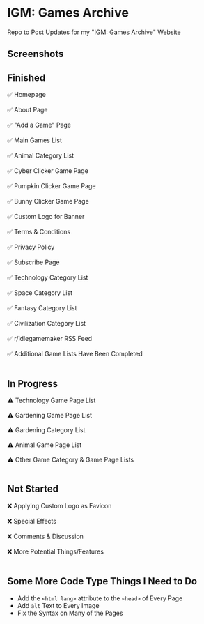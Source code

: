 # IGM: Games Archive
Repo to Post Updates for my "IGM: Games Archive" Website

## Screenshots



## Finished

✅ Homepage <br></br>
✅ About Page<br></br>
✅ "Add a Game" Page<br></br>
✅ Main Games List <br></br>
✅ Animal Category List <br></br>
✅ Cyber Clicker Game Page <br></br>
✅ Pumpkin Clicker Game Page <br></br>
✅ Bunny Clicker Game Page <br></br>
✅ Custom Logo for Banner <br></br>
✅ Terms & Conditions <br></br>
✅ Privacy Policy <br></br>
✅ Subscribe Page <br></br>
✅ Technology Category List <br></br>
✅ Space Category List <br></br>
✅ Fantasy Category List <br></br>
✅ Civilization Category List <br></br>
✅ r/idlegamemaker RSS Feed <br></br>
✅ Additional Game Lists Have Been Completed <br></br>

## In Progress

⚠️ Technology Game Page List <br></br>
⚠️ Gardening Game Page List <br></br>
⚠️ Gardening Category List <br></br>
⚠️ Animal Game Page List <br></br>
⚠️ Other Game Category & Game Page Lists <br></br>


## Not Started

❌ Applying Custom Logo as Favicon <br></br>
❌ Special Effects <br></br>
❌ Comments & Discussion <br></br>
❌ More Potential Things/Features <br></br>

## Some More Code Type Things I Need to Do

* Add the `<html lang>` attribute to the `<head>` of Every Page
* Add `alt` Text to Every Image
* Fix the Syntax on Many of the Pages

